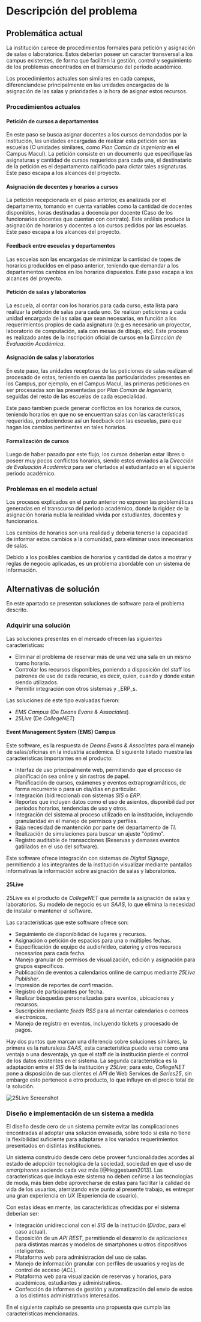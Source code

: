 # Descripción del problema

## Problemática actual

La institución carece de procedimientos formales para petición y asignación de salas o laboratorios.
Estos deberían poseer un caracter transversal a los campus existentes, de forma que faciliten la gestión, control y seguimiento de los problemas encontrados en el transcurso del periodo académico.

Los procedimientos actuales son similares en cada campus, diferenciandose principalmente en las unidades encargadas de la asignación de las salas y prioridades a la hora de asignar estos recursos.

### Procedimientos actuales

#### Petición de cursos a departamentos

En este paso se busca asignar docentes a los cursos demandados por la institución, las unidades encargadas de realizar esta petición son las escuelas (O unidades similares, como _Plan Común de Ingeniería_ en el Campus Macul).
La petición consiste en un documento que especifique las asignaturas y cantidad de cursos requeridos para cada una, el destinatario de la petición es el departamento calificado para dictar tales asignaturas.
Este paso escapa a los alcances del proyecto.

#### Asignación de docentes y horarios a cursos

La petición recepcionada en el paso anterior, es analizada por el departamento, tomando en cuenta variables como la cantidad de docentes disponibles, horas destinadas a docencia por docente (Caso de los funcionarios docentes que cuentan con contrato). Este análisis produce la asignación de horarios y docentes a los cursos pedidos por las escuelas.
Este paso escapa a los alcances del proyecto.

#### Feedback entre escuelas y departamentos

Las escuelas son las encargadas de minimizar la cantidad de topes de horarios producidos en el paso anterior, teniendo que demandar a los departamentos cambios en los horarios dispuestos.
Este paso escapa a los alcances del proyecto.

#### Petición de salas y laboratorios

La escuela, al contar con los horarios para cada curso, esta lista para realizar la petición de salas para cada uno.
Se realizan peticiones a cada unidad encargada de las salas que sean necesarias, en función a los requerimientos propios de cada asignatura (e.g es necesario un proyector, laboratorio de computación, sala con mesas de dibujo, etc).
Este proceso es realizado antes de la inscripción oficial de cursos en la _Dirección de Evaluación Académica_.

#### Asignación de salas y laboratorios

En este paso, las unidades receptoras de las peticiones de salas realizan el procesado de estas, teniendo en cuenta las particularidades presentes en los Campus, por ejemplo, en el Campus Macul, las primeras peticiones en ser procesadas son las presentadas por _Plan Común de Ingeniería_, seguidas del resto de las escuelas de cada especialidad.

Este paso tambien puede generar conflictos en los horarios de cursos, teniendo horarios en que no se encuentran salas con las características requeridas, produciendose así un feedback con las escuelas, para que hagan los cambios pertinentes en tales horarios.

#### Formalización de cursos

Luego de haber pasado por este flujo, los cursos deberían estar libres o poseer muy pocos conflictos horarios, siendo estos enviados a la _Dirección de Evaluación Académica_ para ser ofertados al estudiantado en el siguiente periodo académico.

### Problemas en el modelo actual

Los procesos explicados en el punto anterior no exponen las problemáticas generadas en el transcurso del periodo académico, donde la rigidez de la asignación horaria nubla la realidad vivida por estudiantes, docentes y funcionarios.

Los cambios de horarios son una realidad y debería tenerse la capacidad de informar estos cambios a la comunidad, para eliminar usos innecesarios de salas.

Debido a los posibles cambios de horarios y cantidad de datos a mostrar y reglas de negocio aplicadas, es un problema abordable con un sistema de información.

<!--
La asignación de recursos debe permitir saltearse los horarios definidos en el sistema académico oficial (Dirdoc), debido a los cambios extraprogramáticos acordados entre los estudiantes y el docente. # Se permiten malas prácticas académicas (No shit sherlock), pero asi es la realidad...
-->

## Alternativas de solución

En este apartado se presentan soluciones de software para el problema descrito.

### Adquirir una solución

Las soluciones presentes en el mercado ofrecen las siguientes características:

* Eliminar el problema de reservar más de una vez una sala en un mismo tramo horario.
* Controlar los recursos disponibles, poniendo a disposición del staff los patrones de uso de cada recurso, es decir, quien, cuando y dónde estan siendo utilizados.
* Permitir integración con otros sistemas y _ERP_s.

Las soluciones de este tipo evaluadas fueron:

* _EMS Campus_ (De _Deans Evans & Associates_).
* _25Live_ (De _CollegeNET_)


#### Event Management System (EMS) Campus

Este software, es la respuesta de _Deans Evans & Associates_ para el manejo de salas/oficinas en la industria académica. El siguiente listado muestra las características importantes en el producto:

* Interfaz de uso principalmente web, permitiendo que el proceso de planificación sea online y sin rastros de papel.
* Planificación de cursos, exámenes y eventos extraprogramáticos, de forma recurrente o para un día/días en particular.
* Integración (bidireccional) con sistemas _SIS_ o _ERP_.
* Reportes que incluyen datos como el uso de asientos, disponibilidad por periodos horarios, tendencias de uso y otros.
* Integración del sistema al proceso utilizado en la institución, incluyendo granularidad en el manejo de permisos y perfiles.
* Baja necesidad de mantención por parte del departamento de _TI_.
* Realización de simulaciones para buscar un ajuste "óptimo".
* Registro auditable de transacciones (Reservas y demases eventos gatillados en el uso del software).

Este software ofrece integración con sistemas de _Digital Signage_, permitiendo a los integrantes de la institución visualizar mediante pantallas informativas la información sobre asignación de salas y laboratorios.

#### 25Live

25Live es el producto de _CollegeNET_ que permite la asignación de salas y laboratorios. Su modelo de negocio es un _SAAS_, lo que elimina la necesidad de instalar o mantener el software.

Las características que este software ofrece son:

* Seguimiento de disponibilidad de lugares y recursos.
* Asignación o petición de espacios para una o múltiples fechas.
* Especificación de equipo de audio/video, catering y otros recursos necesarios para cada fecha.
* Manejo granular de permisos de visualización, edición y asignación para grupos específicos.
* Publicación de eventos a calendarios online de campus mediante _25Live Publisher_.
* Impresión de reportes de confirmación.
* Registro de participantes por fecha.
* Realizar búsquedas personalizadas para eventos, ubicaciones y recursos.
* Suscripción mediante _feeds RSS_ para alimentar calendarios o correos electrónicos.
* Manejo de registro en eventos, incluyendo tickets y procesado de pagos.

Hay dos puntos que marcan una diferencia sobre soluciones similares, la primera es la naturaleza _SAAS_, esta característica puede verse como una ventaja o una desventaja, ya que el staff de la institución pierde el control de los datos existentes en el sistema. La segunda característica es la adaptación entre el _SIS_ de la institución y _25Live_; para esto, _CollegeNET_ pone a disposición de sus clientes el _API_ de Web Services de _Series25_, sin embargo esto pertenece a otro producto, lo que influye en el precio total de la solución.

![25Live Screenshot](source/figures/003_screenshot_25live.jpg)

### Diseño e implementación de un sistema a medida

El diseño desde cero de un sistema permite evitar las complicaciones encontradas al adoptar una solución envasada, sobre todo si esta no tiene la flexibilidad suficiente para adaptarse a los variados requerimientos presentados en distintas instituciones.

Un sistema construido desde cero debe proveer funcionalidades acordes al estado de adopción tecnológica de la sociedad, sociedad en que el uso de _smartphones_ asciende cada vez más [@Heggestuen2013]. Las características que incluya este sistema no deben ceñirse a las tecnologías de moda, más bien debe aprovecharse de estas para facilitar la calidad de vida de los usuarios, aterrizando este punto al presente trabajo, es entregar una gran experiencia en _UX_ (Experiencia de usuario).

Con estas ideas en mente, las características ofrecidas por el sistema deberian ser:

* Integración unidireccional con el _SIS_ de la institución (_Dirdoc_, para el caso actual).
* Exposición de un _API REST_, permitiendo el desarrollo de aplicaciones para distintas marcas y modelos de smartphones u otros dispositivos inteligentes.
* Plataforma web para administración del uso de salas.
* Manejo de información granular con perfiles de usuarios y reglas de control de acceso (_ACL_).
* Plataforma web para visualización de reservas y horarios, para académicos, estudiantes y administrativos.
* Confección de informes de gestión y automatización del envio de estos a los distintos administrativos interesados.

En el siguiente capitulo se presenta una propuesta que cumpla las características mencionadas.
